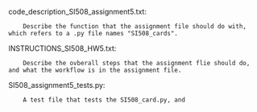 code_description_SI508_assignment5.txt:

        Describe the function that the assignment file should do with, which refers to a .py file names "SI508_cards".
    
INSTRUCTIONS_SI508_HW5.txt:
        
        Describe the ovberall steps that the assignment flie should do, and what the workflow is in the assignment file.

SI508_assignment5_tests.py:

        A test file that tests the SI508_card.py, and 
